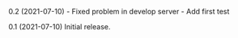 0.2 (2021-07-10)
    - Fixed problem in develop server
    - Add first test

0.1 (2021-07-10)
    Initial release.
